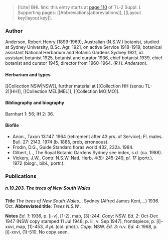 > [!cite] BHL link: this entry starts at [page 110](https://www.biodiversitylibrary.org/item/103858#page/122/mode/1up) of TL-2 Suppl. I.
> Supporting pages: [[Abbreviations|abbreviations]], [[Layout key|layout key]].

### Author

Anderson, Robert Henry (1899-1969), Australian (N.S.W.) botanist, studied at Sydney University, B.Sc. Agr. 1921, on active Service 1918-1919, botanical assistant National Herbarium and Botanic Gardens Sydney 1921, id. assistant botanist 1925, botanist and curator 1936, chief botanist 1939, chief botanist and curator 1945, director from 1960-1964. (*R.H. Anderson*).

#### Herbarium and types

[[Collection NSW|NSW]], further material at [[Collection HH (sensu TL-2)|HH]], [[Collection MEL|MEL]], [[Collection MO|MO]].

#### Bibliography and biography

Barnhart 1: 56; IH 2: 36.

#### Biofile

- Anon., Taxon 13:147. 1964 (retirement after 43 yrs. of Service); Fl. males. Bull. 27: 2143. 1974 (b. 1885, prob, erroneous).
- Frodin, D.G., Guide Standard floras world 432, 232a. 1984.
- Gilbert, L., The Royal Botanic Gardens Sydney see index, s.d. (ca. 1988).
- Vickery, J.W., Contr. N.S.W. Natl. Herb. 4(5): 245-249, *pl. 17* (portr.). 1972 (biogr., bibl., portr.).

### Publications

##### n.19.203. The trees of New South Wales

**Title**
*The trees of New South Wales*... Sydney (Alfred James Kent,...) 1936. Oct.
**Abbreviated title**: *Trees* *N.S.W..*

**Notes**
*Ed. 1*: 1936, p. \[i-v\], \[1-2\], map, \[3\]-244. *Copy*: NSW.
*Ed. 2*: Oct-Dec 1947 (NSW copy stamped 11 Jul 1948; p. iii, v: Sep 1947), frontispiece, p. \[i\]-xxvi, map, \[1\]-453, *4 pl*. (col. phot.). *Copy*: NSW.
*Ed. 3*: n.v.
*Ed. 4*: 1968, p. \[i\]-xxvi, (1)-510. No copy seen.

